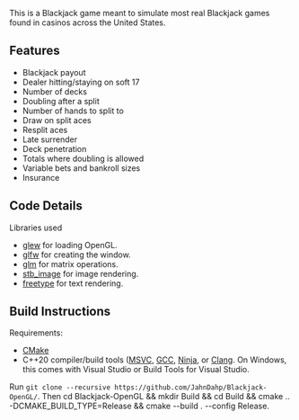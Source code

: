 This is a Blackjack game meant to simulate most real Blackjack games found in casinos across the United States.

Features
--------
  - Blackjack payout
  - Dealer hitting/staying on soft 17
  - Number of decks
  - Doubling after a split
  - Number of hands to split to
  - Draw on split aces
  - Resplit aces
  - Late surrender
  - Deck penetration
  - Totals where doubling is allowed
  - Variable bets and bankroll sizes
  - Insurance

Code Details
--------
Libraries used
  - [glew](https://github.com/nigels-com/glew) for loading OpenGL.
  - [glfw](https://github.com/StudioClockWork/GLFW) for creating the window.
  - [glm](https://github.com/g-truc/glm) for matrix operations.
  - [stb_image](https://github.com/nothings/stb) for image rendering.
  - [freetype](https://github.com/cpuimage/freetype) for text rendering.

Build Instructions
--------
Requirements:
  - [CMake](https://cmake.org/)
  - C++20 compiler/build tools ([MSVC](https://visualstudio.microsoft.com/vs/features/cplusplus/), [GCC](https://gcc.gnu.org/install/), [Ninja](https://github.com/ninja-build/ninja), or [Clang](https://github.com/llvm/llvm-project/releases). On Windows, this comes with Visual Studio or Build Tools for Visual Studio.

Run `git clone --recursive https://github.com/JahnDahp/Blackjack-OpenGL/`. Then cd Blackjack-OpenGL && mkdir Build && cd Build && cmake .. -DCMAKE_BUILD_TYPE=Release && cmake --build . --config Release.
